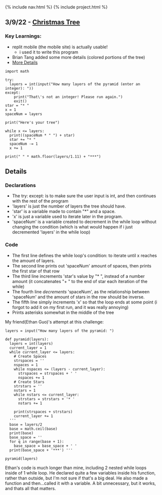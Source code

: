 {% include nav.html %}
{% include project.html %}

## 3/9/22 - [Christmas Tree](https://replit.com/@LordPotashmallo/Menu#week_0/tree.py)

### Key Learnings:
- replit mobile (the mobile site) is actually usable!
  - i used it to write this program
- Brian Tang added some more details (colored portions of the tree)
- [More Details](#details)

```
import math

try:
  layers = int(input("How many layers of the pyramid (enter an integer): "))
except:
    print("That\'s not an integer! Please run again.")
    exit()
star = "* "
x = 1
spaceNum = layers

print("Here's your tree")

while x <= layers:
  print((spaceNum * " ") + star)
  star += "* "
  spaceNum -= 1
  x += 1

print(" " * math.floor(layers/1.11) + "***")
```
## Details

### Declarations
- The try: except: is to make sure the user input is int, and then continues with the rest of the program
- 'layers' is just the number of layers the tree should have.
- 'star' is a variable made to contain "*" and a space. 
- 'x' is just a variable used to iterate later in the program. 
- 'spaceNum' is a variable created to decrement in the while loop without changing the condition (which is what would happen if i just decremented 'layers' in the while loop)

### Code
- The first line defines the while loop's condition: to iterate until x reaches the amount of layers.
- The second line prints out 'spaceNum' amount of spaces, then prints the first star of that row
- The third line increments 'star's value by "* ", instead of a number amount (it concatenates "+ " to the end of star each iteration of the while)
- The fourth line *decrements* 'spaceNum', as the relationship between 'spaceNum' and the amount of stars in the row should be inverse.
- The fifth line simply increments 'x' so that the loop ends at some point (i forgot to add it on my first run, and it was really annoying)
- Prints asterisks somewhat in the middle of the tree

My friend(Ethan Guo)'s attempt at this challenge:

```
layers = input("How many layers of the pyramid: ")

def pyramid(layers):
  layers = int(layers) 
  current_layer = 1
  while current_layer <= layers: 
    # Create Spaces 
    strspaces = ''
    nspaces = 1 
    while nspaces <= (layers - current_layer):
      strspaces = strspaces + ' '
      nspaces += 1 
    # Create Stars 
    strstars = ''
    nstars = 1 
    while nstars <= current_layer: 
      strstars = strstars + '* '
      nstars += 1 

    print(strspaces + strstars) 
    current_layer += 1 
  '''
  base = layers/2
  base = math.ceil(base)
  print(base)
  base_space = ''
  for q in range(base + 1): 
    base_space = base_space + ' '
  print(base_space + '***') '''
    
pyramid(layers)
```

Ethan's code is much longer than mine, including 2 nested while loops inside of 1 while loop.
He declared quite a few variables inside his function, rather than outside, but I'm not sure if that's a big deal.
He also made a function and then...called it with a variable. A bit unnecessary, but it works, and thats all that matters.
